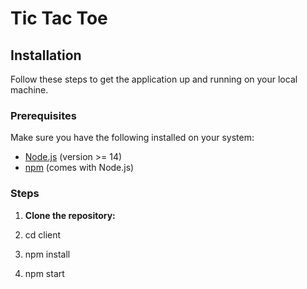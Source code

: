 # Tic Tac Toe

## Installation

Follow these steps to get the application up and running on your local machine.

### Prerequisites

Make sure you have the following installed on your system:

- [Node.js](https://nodejs.org/en/download/) (version >= 14)
- [npm](https://www.npmjs.com/get-npm) (comes with Node.js)

### Steps

1. **Clone the repository:**

2. cd client

3. npm install

4. npm start
